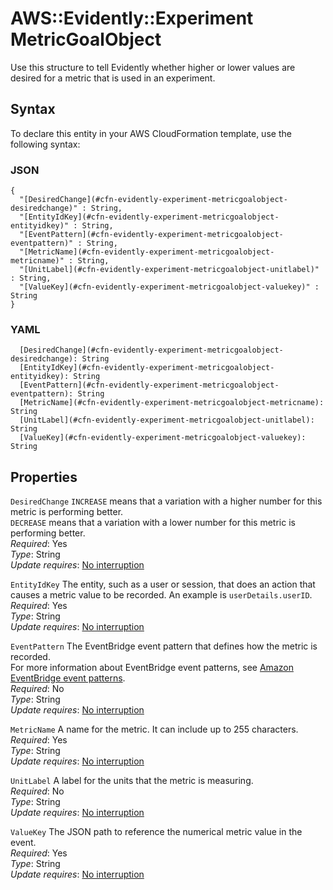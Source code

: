 # AWS::Evidently::Experiment MetricGoalObject<a name="aws-properties-evidently-experiment-metricgoalobject"></a>

Use this structure to tell Evidently whether higher or lower values are desired for a metric that is used in an experiment\.

## Syntax<a name="aws-properties-evidently-experiment-metricgoalobject-syntax"></a>

To declare this entity in your AWS CloudFormation template, use the following syntax:

### JSON<a name="aws-properties-evidently-experiment-metricgoalobject-syntax.json"></a>

```
{
  "[DesiredChange](#cfn-evidently-experiment-metricgoalobject-desiredchange)" : String,
  "[EntityIdKey](#cfn-evidently-experiment-metricgoalobject-entityidkey)" : String,
  "[EventPattern](#cfn-evidently-experiment-metricgoalobject-eventpattern)" : String,
  "[MetricName](#cfn-evidently-experiment-metricgoalobject-metricname)" : String,
  "[UnitLabel](#cfn-evidently-experiment-metricgoalobject-unitlabel)" : String,
  "[ValueKey](#cfn-evidently-experiment-metricgoalobject-valuekey)" : String
}
```

### YAML<a name="aws-properties-evidently-experiment-metricgoalobject-syntax.yaml"></a>

```
  [DesiredChange](#cfn-evidently-experiment-metricgoalobject-desiredchange): String
  [EntityIdKey](#cfn-evidently-experiment-metricgoalobject-entityidkey): String
  [EventPattern](#cfn-evidently-experiment-metricgoalobject-eventpattern): String
  [MetricName](#cfn-evidently-experiment-metricgoalobject-metricname): String
  [UnitLabel](#cfn-evidently-experiment-metricgoalobject-unitlabel): String
  [ValueKey](#cfn-evidently-experiment-metricgoalobject-valuekey): String
```

## Properties<a name="aws-properties-evidently-experiment-metricgoalobject-properties"></a>

`DesiredChange` <a name="cfn-evidently-experiment-metricgoalobject-desiredchange"></a>
`INCREASE` means that a variation with a higher number for this metric is performing better\.  
`DECREASE` means that a variation with a lower number for this metric is performing better\.  
_Required_: Yes  
_Type_: String  
_Update requires_: [No interruption](https://docs.aws.amazon.com/AWSCloudFormation/latest/UserGuide/using-cfn-updating-stacks-update-behaviors.html#update-no-interrupt)

`EntityIdKey` <a name="cfn-evidently-experiment-metricgoalobject-entityidkey"></a>
The entity, such as a user or session, that does an action that causes a metric value to be recorded\. An example is `userDetails.userID`\.  
_Required_: Yes  
_Type_: String  
_Update requires_: [No interruption](https://docs.aws.amazon.com/AWSCloudFormation/latest/UserGuide/using-cfn-updating-stacks-update-behaviors.html#update-no-interrupt)

`EventPattern` <a name="cfn-evidently-experiment-metricgoalobject-eventpattern"></a>
The EventBridge event pattern that defines how the metric is recorded\.  
For more information about EventBridge event patterns, see [Amazon EventBridge event patterns](https://docs.aws.amazon.com/eventbridge/latest/userguide/eb-event-patterns.html)\.  
_Required_: No  
_Type_: String  
_Update requires_: [No interruption](https://docs.aws.amazon.com/AWSCloudFormation/latest/UserGuide/using-cfn-updating-stacks-update-behaviors.html#update-no-interrupt)

`MetricName` <a name="cfn-evidently-experiment-metricgoalobject-metricname"></a>
A name for the metric\. It can include up to 255 characters\.  
_Required_: Yes  
_Type_: String  
_Update requires_: [No interruption](https://docs.aws.amazon.com/AWSCloudFormation/latest/UserGuide/using-cfn-updating-stacks-update-behaviors.html#update-no-interrupt)

`UnitLabel` <a name="cfn-evidently-experiment-metricgoalobject-unitlabel"></a>
A label for the units that the metric is measuring\.  
_Required_: No  
_Type_: String  
_Update requires_: [No interruption](https://docs.aws.amazon.com/AWSCloudFormation/latest/UserGuide/using-cfn-updating-stacks-update-behaviors.html#update-no-interrupt)

`ValueKey` <a name="cfn-evidently-experiment-metricgoalobject-valuekey"></a>
The JSON path to reference the numerical metric value in the event\.  
_Required_: Yes  
_Type_: String  
_Update requires_: [No interruption](https://docs.aws.amazon.com/AWSCloudFormation/latest/UserGuide/using-cfn-updating-stacks-update-behaviors.html#update-no-interrupt)
